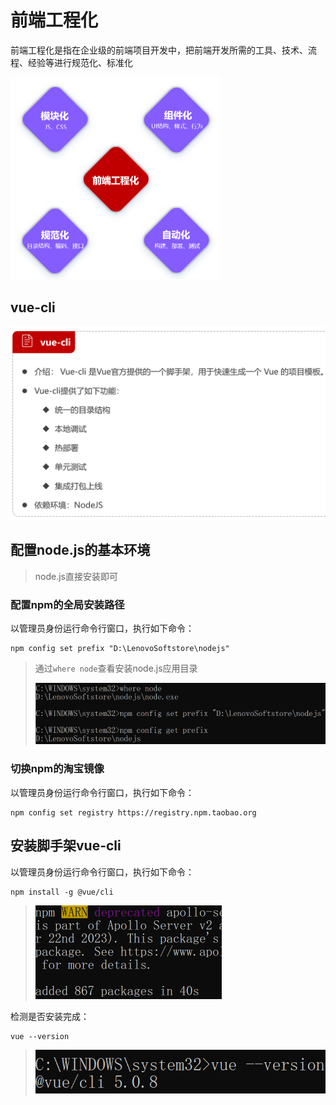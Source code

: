 # 前端工程化

前端工程化是指在企业级的前端项目开发中，把前端开发所需的工具、技术、流程、经验等进行规范化、标准化

<img src="img/5.前端工程化/image-20230725171055836.png" alt="image-20230725171055836" style="zoom:50%;" />

## vue-cli

<img src="img/5.前端工程化/image-20230725171203785.png" alt="image-20230725171203785" style="zoom: 50%;" />

## 配置node.js的基本环境

> node.js直接安装即可

### 配置npm的全局安装路径

以管理员身份运行命令行窗口，执行如下命令：

```
npm config set prefix "D:\LenovoSoftstore\nodejs"
```

> 通过`where node`查看安装node.js应用目录
>
> <img src="img/5.前端工程化/image-20230725172231992.png" alt="image-20230725172231992" style="zoom:50%;" />

### 切换npm的淘宝镜像

以管理员身份运行命令行窗口，执行如下命令：

```
npm config set registry https://registry.npm.taobao.org
```

## 安装脚手架vue-cli

以管理员身份运行命令行窗口，执行如下命令：

```
npm install -g @vue/cli
```

> <img src="img/5.前端工程化/image-20230725172737017.png" alt="image-20230725172737017" style="zoom:50%;" />

检测是否安装完成：

```
vue --version
```

> <img src="img/5.前端工程化/image-20230725172816452.png" alt="image-20230725172816452" style="zoom: 67%;" />
